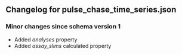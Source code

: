 ## Changelog for pulse_chase_time_series.json

### Minor changes since schema version 1
* Added *analyses* property
* Added *assay_slims* calculated property
